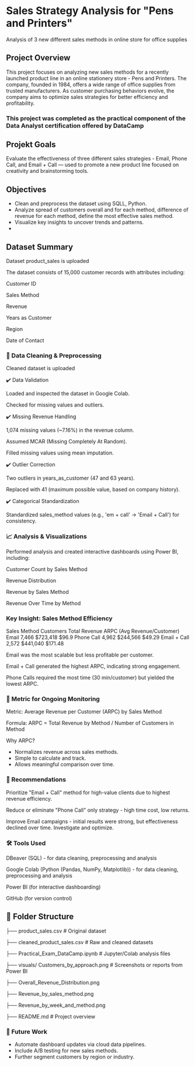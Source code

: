 # Sales Strategy Analysis for "Pens and Printers"
Analysis of 3 new different sales methods in online store for office supplies
## Project Overview
This project focuses on analyzing new sales methods for a recently launched product line in an online stationery store - Pens and Printers. The company, founded in 1984, offers a wide range of office supplies from trusted manufacturers. As customer purchasing behaviors evolve, the company aims to optimize sales strategies for better efficiency and profitability.
### This project was completed as the practical component of the Data Analyst certification offered by DataCamp 

## Projekt Goals
Evaluate the effectiveness of three different sales strategies - Email, Phone Call, and Email + Call — used to promote a new product line focused on creativity and brainstorming tools.

## Objectives
- Clean and preprocess the dataset using SQLL, Python.
- Analyze spread of customers overall and for each method, difference of revenue for each method, define the most effective sales method. 
- Visualize key insights to uncover trends and patterns.
- 
## Dataset Summary
Dataset product_sales is uploaded

The dataset consists of 15,000 customer records with attributes including:

Customer ID

Sales Method

Revenue

Years as Customer

Region

Date of Contact

### 🔧 Data Cleaning & Preprocessing

Cleaned dataset is uploaded

✔️ Data Validation

Loaded and inspected the dataset in Google Colab.

Checked for missing values and outliers.

✔️ Missing Revenue Handling

1,074 missing values (~7.16%) in the revenue column.

Assumed MCAR (Missing Completely At Random).

Filled missing values using mean imputation.

✔️ Outlier Correction

Two outliers in years_as_customer (47 and 63 years).

Replaced with 41 (maximum possible value, based on company history).

✔️ Categorical Standardization

Standardized sales_method values (e.g., 'em + call' → 'Email + Call') for consistency.

### 📈 Analysis & Visualizations

Performed analysis and created interactive dashboards using Power BI, including:

Customer Count by Sales Method

Revenue Distribution

Revenue by Sales Method

Revenue Over Time by Method

### Key Insight: Sales Method Efficiency
Sales Method	  Customers  	Total Revenue	  ARPC (Avg Revenue/Customer)
Email	           7,466      $723,418	      $96.9
Phone Call	     4,962	    $244,566	      $49.29
Email + Call	   2,572	    $441,040	      $171.48

Email was the most scalable but less profitable per customer.

Email + Call generated the highest ARPC, indicating strong engagement.

Phone Calls required the most time (30 min/customer) but yielded the lowest ARPC.

### 📐 Metric for Ongoing Monitoring

Metric: Average Revenue per Customer (ARPC) by Sales Method

Formula:
ARPC = Total Revenue by Method / Number of Customers in Method

Why ARPC?

- Normalizes revenue across sales methods.
- Simple to calculate and track.
- Allows meaningful comparison over time.

### 📌 Recommendations
Prioritize "Email + Call" method for high-value clients due to highest revenue efficiency.

Reduce or eliminate "Phone Call" only strategy - high time cost, low returns.

Improve Email campaigns - initial results were strong, but effectiveness declined over time. Investigate and optimize.

### 🛠️ Tools Used
DBeaver (SQL) - for data cleaning, preprocessing and analysis

Google Colab (Python (Pandas, NumPy, Matplotlib)) - for data cleaning, preprocessing and analysis

Power BI (for interactive dashboarding)

GitHub (for version control)

## 📁 Folder Structure
├── product_sales.csv                      # Original dataset

├── cleaned_product_sales.csv              # Raw and cleaned datasets

├── Practical_Exam_DataCamp.ipynb          # Jupyter/Colab analysis files

├── visuals/ Customers_by_approach.png     # Screenshots or reports from Power BI

├──           Overall_Revenue_Distribution.png
            
├──          Revenue_by_sales_method.png
            
├──          Revenue_by_week_and_method.png
            
├── README.md                # Project overview

### 🚀 Future Work
 - Automate dashboard updates via cloud data pipelines.
 - Include A/B testing for new sales methods.
 - Further segment customers by region or industry.
